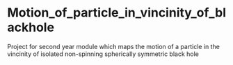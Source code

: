 # Motion_of_particle_in_vincinity_of_blackhole
Project for second year module which maps the motion of a particle in the vincinity of isolated non-spinning spherically symmetric black hole
